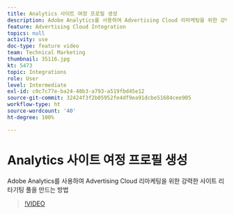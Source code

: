 ```yaml
---
title: Analytics 사이트 여정 프로필 생성
description: Adobe Analytics를 사용하여 Advertising Cloud 리마케팅을 위한 강력한 사이트 리타기팅 풀을 만드는 방법
feature: Advertising Cloud Integration
topics: null
activity: use
doc-type: feature video
team: Technical Marketing
thumbnail: 35116.jpg
kt: 5473
topic: Integrations
role: User
level: Intermediate
exl-id: c0c7c77e-ba24-48b3-a793-a519fbd45e12
source-git-commit: 32424f3f2b05952fe4df9ea91dcbe51684cee905
workflow-type: ht
source-wordcount: '40'
ht-degree: 100%

---
```


# Analytics 사이트 여정 프로필 생성

Adobe Analytics를 사용하여 Advertising Cloud 리마케팅을 위한 강력한 사이트 리타기팅 풀을 만드는 방법

>[!VIDEO](https://video.tv.adobe.com/v/35116/?quality=12&learn=on)
